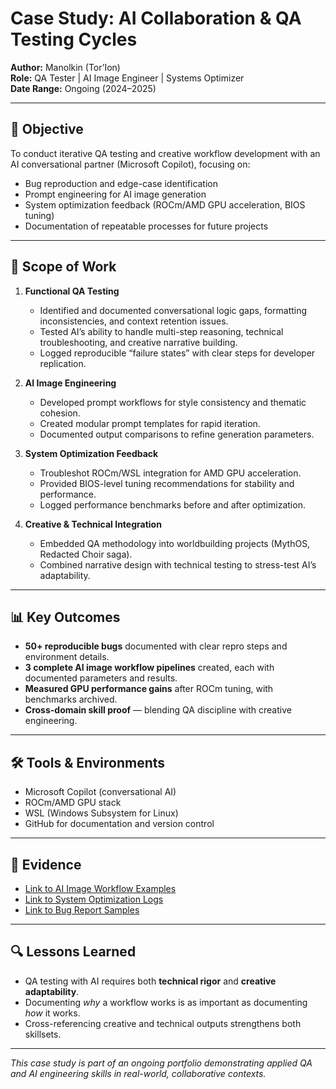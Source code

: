 # Case Study: AI Collaboration & QA Testing Cycles

**Author:** Manolkin (Tor’Ion)  
**Role:** QA Tester | AI Image Engineer | Systems Optimizer  
**Date Range:** Ongoing (2024–2025)

---

## 🎯 Objective
To conduct iterative QA testing and creative workflow development with an AI conversational partner (Microsoft Copilot), focusing on:
- Bug reproduction and edge-case identification
- Prompt engineering for AI image generation
- System optimization feedback (ROCm/AMD GPU acceleration, BIOS tuning)
- Documentation of repeatable processes for future projects

---

## 🧩 Scope of Work
1. **Functional QA Testing**
   - Identified and documented conversational logic gaps, formatting inconsistencies, and context retention issues.
   - Tested AI’s ability to handle multi-step reasoning, technical troubleshooting, and creative narrative building.
   - Logged reproducible “failure states” with clear steps for developer replication.

2. **AI Image Engineering**
   - Developed prompt workflows for style consistency and thematic cohesion.
   - Created modular prompt templates for rapid iteration.
   - Documented output comparisons to refine generation parameters.

3. **System Optimization Feedback**
   - Troubleshot ROCm/WSL integration for AMD GPU acceleration.
   - Provided BIOS-level tuning recommendations for stability and performance.
   - Logged performance benchmarks before and after optimization.

4. **Creative & Technical Integration**
   - Embedded QA methodology into worldbuilding projects (MythOS, Redacted Choir saga).
   - Combined narrative design with technical testing to stress-test AI’s adaptability.

---

## 📊 Key Outcomes
- **50+ reproducible bugs** documented with clear repro steps and environment details.
- **3 complete AI image workflow pipelines** created, each with documented parameters and results.
- **Measured GPU performance gains** after ROCm tuning, with benchmarks archived.
- **Cross-domain skill proof** — blending QA discipline with creative engineering.

---

## 🛠 Tools & Environments
- Microsoft Copilot (conversational AI)
- ROCm/AMD GPU stack
- WSL (Windows Subsystem for Linux)
- GitHub for documentation and version control

---

## 📂 Evidence
- [Link to AI Image Workflow Examples](../AI-Image-Workflows)
- [Link to System Optimization Logs](../System-Optimization)
- [Link to Bug Report Samples](./bug-report-samples.md)

---

## 🔍 Lessons Learned
- QA testing with AI requires both **technical rigor** and **creative adaptability**.
- Documenting *why* a workflow works is as important as documenting *how* it works.
- Cross-referencing creative and technical outputs strengthens both skillsets.

---

*This case study is part of an ongoing portfolio demonstrating applied QA and AI engineering skills in real-world, collaborative contexts.*

